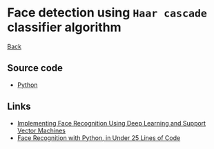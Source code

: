 # Face detection using `Haar cascade` classifier algorithm
[Back](https://github.com/000paradox000/ucamp-ds-examples)

## Source code

- [Python](src/python)

## Links

- [Implementing Face Recognition Using Deep Learning and Support Vector Machines](https://www.codemag.com/Article/2205081/Implementing-Face-Recognition-Using-Deep-Learning-and-Support-Vector-Machines)
- [Face Recognition with Python, in Under 25 Lines of Code](https://realpython.com/face-recognition-with-python/)
